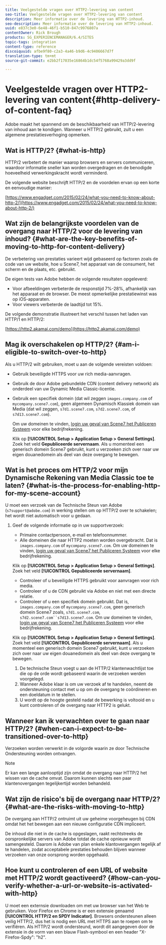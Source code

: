 ```yaml
---
title: Veelgestelde vragen over HTTP2-levering van content
seo-title: Veelgestelde vragen over HTTP2-levering van content
description: Meer informatie over de levering van HTTP2-inhoud.
seo-description: Meer informatie over de levering van HTTP2-inhoud.
uuid: e837c3e0-6e48-46f1-b510-847c9976807a
contentOwner: Rick Brough
products: SG_EXPERIENCEMANAGER/6.4/SITES
topic-tags: integration
content-type: reference
discoiquuid: afbe9f80-c2a3-4a46-b9d6-4c9406667d7f
translation-type: tm+mt
source-git-commit: e2bb2f17035e16864b1dc54f5768a99429a3dd9f

---
```



# Veelgestelde vragen over HTTP2-levering van content{#http-delivery-of-content-faq}

Adobe maakt het spannend om de beschikbaarheid van HTTP/2-levering van inhoud aan te kondigen. Wanneer u HTTP/2 gebruikt, zult u een algemene prestatiesverhoging opmerken.

## Wat is HTTP/2? {#what-is-http}

HTTP/2 verbetert de manier waarop browsers en servers communiceren, waardoor informatie sneller kan worden overgedragen en de benodigde hoeveelheid verwerkingskracht wordt verminderd.

De volgende website beschrijft HTTP/2 en de voordelen ervan op een korte en eenvoudige manier:

[https://www.engadget.com/2015/02/24/what-you-need-to-know-about-http-2/](https://www.engadget.com/2015/02/24/what-you-need-to-know-about-http-2/)

## Wat zijn de belangrijkste voordelen van de overgang naar HTTP/2 voor de levering van inhoud? {#what-are-the-key-benefits-of-moving-to-http-for-content-delivery}

De verbetering van prestaties varieert wijd gebaseerd op factoren zoals de code van uw website, hoe u Scene7, het apparaat van de consument, het scherm en de plaats, etc. gebruikt.

De eigen tests van Adobe hebben de volgende resultaten opgeleverd:

* Voor afbeeldingen verbeterde de responstijd 7%-28%, afhankelijk van het apparaat en de browser. De meest opmerkelijke prestatiewinst was op iOS-apparaten.
* Voor viewers verbeterde de laadtijd tot 15%.

De volgende demonstratie illustreert het verschil tussen het laden van HTTP/1 en HTTP/2:

[https://http2.akamai.com/demo](https://http2.akamai.com/demo)

## Mag ik overschakelen op HTTP/2? {#am-i-eligible-to-switch-over-to-http}

Als u HTTP/2 wilt gebruiken, moet u aan de volgende vereisten voldoen:

* Gebruik beveiligde HTTPS voor uw rich media-aanvragen.
* Gebruik de door Adobe gebundelde CDN (content delivery network) als onderdeel van uw Dynamic Media Classic-licentie.
* Gebruik een specifiek domein (dat wil zeggen `images.company.com` of `mycompany.scene7.com`), geen algemeen Dynamisch Klassiek domein van Media (dat wil zeggen, `s7d1.scene7.com`, `s7d2.scene7.com`, of `s7d13.scene7.com`).

   Om uw domeinen te vinden, [login uw geval van Scene7 het Publiceren Systeem](https://www.adobe.com/marketing-cloud/experience-manager/scene7-login.html) voor elke bedrijfrekening.

   Klik op **[!UICONTROL Setup > Application Setup > General Settings]**. Zoek het veld **Gepubliceerde servernaam**. Als u momenteel een generisch domein Scene7 gebruikt, kunt u verzoeken zich over naar uw eigen douanedomein als deel van deze overgang te bewegen.

## Wat is het proces om HTTP/2 voor mijn Dynamische Rekening van Media Classic toe te laten? {#what-is-the-process-for-enabling-http-for-my-scene-account}

U moet een verzoek van de Technische Steun van Adobe (`s7support@adobe.com`) in werking stellen om op HTTP/2 over te schakelen; het wordt niet automatisch voor u gedaan.

1. Geef de volgende informatie op in uw supportverzoek:

   * Primaire contactpersoon, e-mail en telefoonnummer.
   * Alle domeinen die naar HTTP2 moeten worden overgebracht. Dat is `images.company.com` of `mycompany.scene7.com`.
   Om uw domeinen te vinden, [login uw geval van Scene7 het Publiceren Systeem](https://www.adobe.com/marketing-cloud/experience-manager/scene7-login.html) voor elke bedrijfrekening.

   Klik op **[!UICONTROL Setup > Application Setup > General Settings]**. Zoek het veld **[!UICONTROL Gepubliceerde servernaam]**.

   * Controleer of u beveiligde HTTPS gebruikt voor aanvragen voor rich media.
   * Controleer of u de CDN gebruikt via Adobe en niet met een directe relatie.
   * Controleer of u een specifiek domein gebruikt. Dat is, `images.company.com` of `mycompany.scene7.com`, geen generisch domein Scene7 zoals, `s7d1.scene7.com`, `s7d2.scene7.com``s7d13.scene7.com`.
   Om uw domeinen te vinden, [login uw geval van Scene7 het Publiceren Systeem](https://www.adobe.com/marketing-cloud/experience-manager/scene7-login.html) voor elke bedrijfrekening.

   Klik op **[!UICONTROL Setup > Application Setup > General Settings]**. Zoek het veld **[!UICONTROL Gepubliceerde servernaam]**. Als u momenteel een generisch domein Scene7 gebruikt, kunt u verzoeken zich over naar uw eigen douanedomein als deel van deze overgang te bewegen.

   1. De technische Steun voegt u aan de HTTP/2 klantenwachtlijst toe die op de orde wordt gebaseerd waarin de verzoeken werden voorgelegd.
   1. Wanneer Adobe klaar is om uw verzoek af te handelen, neemt de ondersteuning contact met u op om de overgang te coördineren en een doeldatum in te stellen.
   1. U wordt op de hoogte gesteld nadat de bewerking is voltooid en u kunt controleren of de overgang naar HTTP2 is gelukt.



## Wanneer kan ik verwachten over te gaan naar HTTP/2? {#when-can-i-expect-to-be-transitioned-over-to-http}

Verzoeken worden verwerkt in de volgorde waarin ze door Technische Ondersteuning worden ontvangen.

>[!NOTE]
>
>Er kan een lange aanlooptijd zijn omdat de overgang naar HTTP/2 het wissen van de cache omvat. Daarom kunnen slechts een paar klantenovergangen tegelijkertijd worden behandeld.

## Wat zijn de risico&#39;s bij de overgang naar HTTP/2? {#what-are-the-risks-with-moving-to-http}

De overgang aan HTTP/2 ontruimt uit uw geheime voorgeheugen bij CDN omdat het het bewegen aan een nieuwe configuratie CDN impliceert.

De inhoud die niet in de cache is opgeslagen, raakt rechtstreeks de oorspronkelijke servers van Adobe totdat de cache opnieuw wordt samengesteld. Daarom is Adobe van plan enkele klantovergangen tegelijk af te handelen, zodat acceptabele prestaties behouden blijven wanneer verzoeken van onze oorsprong worden opgehaald.

## Hoe kunt u controleren of een URL of website met HTTP/2 wordt geactiveerd? {#how-can-you-verify-whether-a-url-or-website-is-activated-with-http}

U moet een externsie downloaden om met uw browser van het Web te gebruiken. Voor Firefox en Chrome is er een extensie genaamd **[!UICONTROL HTTP/2 en SPDY Indicator]**. Browsers ondersteunen alleen veilig HTTP/2, dus het is nodig een URL met HTTPS aan te roepen om te verifiëren. Als HTTP/2 wordt ondersteund, wordt dit aangegeven door de extensie in de vorm van een blauw Flash-symbool en een header &quot;X-Firefox-Spdy&quot;: &quot;h2&quot;.
